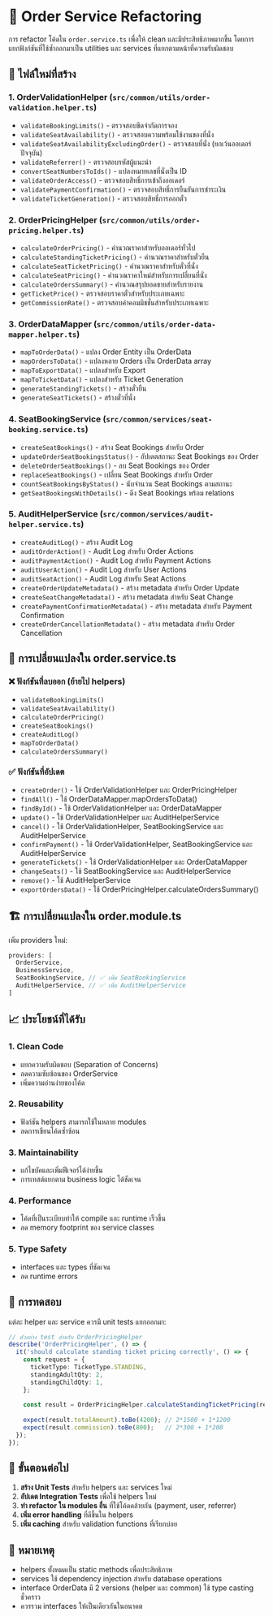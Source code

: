 # 🔄 Order Service Refactoring

การ refactor โค้ดใน `order.service.ts` เพื่อให้ clean และมีประสิทธิภาพมากขึ้น โดยการแยกฟังก์ชันที่ใช้ซ้ำออกมาเป็น utilities และ services ที่แยกตามหน้าที่ความรับผิดชอบ

## 📂 ไฟล์ใหม่ที่สร้าง

### 1. **OrderValidationHelper** (`src/common/utils/order-validation.helper.ts`)
- `validateBookingLimits()` - ตรวจสอบขีดจำกัดการจอง
- `validateSeatAvailability()` - ตรวจสอบความพร้อมใช้งานของที่นั่ง
- `validateSeatAvailabilityExcludingOrder()` - ตรวจสอบที่นั่ง (ยกเว้นออเดอร์ปัจจุบัน)
- `validateReferrer()` - ตรวจสอบรหัสผู้แนะนำ
- `convertSeatNumbersToIds()` - แปลงหมายเลขที่นั่งเป็น ID
- `validateOrderAccess()` - ตรวจสอบสิทธิ์การเข้าถึงออเดอร์
- `validatePaymentConfirmation()` - ตรวจสอบสิทธิ์การยืนยันการชำระเงิน
- `validateTicketGeneration()` - ตรวจสอบสิทธิ์การออกตั๋ว

### 2. **OrderPricingHelper** (`src/common/utils/order-pricing.helper.ts`)
- `calculateOrderPricing()` - คำนวณราคาสำหรับออเดอร์ทั่วไป
- `calculateStandingTicketPricing()` - คำนวณราคาสำหรับตั๋วยืน
- `calculateSeatTicketPricing()` - คำนวณราคาสำหรับตั๋วที่นั่ง
- `calculateSeatPricing()` - คำนวณราคาใหม่สำหรับการเปลี่ยนที่นั่ง
- `calculateOrdersSummary()` - คำนวณสรุปยอดขายสำหรับรายงาน
- `getTicketPrice()` - ตรวจสอบราคาตั๋วสำหรับประเภทเฉพาะ
- `getCommissionRate()` - ตรวจสอบค่าคอมมิชชั่นสำหรับประเภทเฉพาะ

### 3. **OrderDataMapper** (`src/common/utils/order-data-mapper.helper.ts`)
- `mapToOrderData()` - แปลง Order Entity เป็น OrderData
- `mapOrdersToData()` - แปลงหลาย Orders เป็น OrderData array
- `mapToExportData()` - แปลงสำหรับ Export
- `mapToTicketData()` - แปลงสำหรับ Ticket Generation
- `generateStandingTickets()` - สร้างตั๋วยืน
- `generateSeatTickets()` - สร้างตั๋วที่นั่ง

### 4. **SeatBookingService** (`src/common/services/seat-booking.service.ts`)
- `createSeatBookings()` - สร้าง Seat Bookings สำหรับ Order
- `updateOrderSeatBookingsStatus()` - อัปเดตสถานะ Seat Bookings ของ Order
- `deleteOrderSeatBookings()` - ลบ Seat Bookings ของ Order
- `replaceSeatBookings()` - เปลี่ยน Seat Bookings สำหรับ Order
- `countSeatBookingsByStatus()` - นับจำนวน Seat Bookings ตามสถานะ
- `getSeatBookingsWithDetails()` - ดึง Seat Bookings พร้อม relations

### 5. **AuditHelperService** (`src/common/services/audit-helper.service.ts`)
- `createAuditLog()` - สร้าง Audit Log
- `auditOrderAction()` - Audit Log สำหรับ Order Actions
- `auditPaymentAction()` - Audit Log สำหรับ Payment Actions
- `auditUserAction()` - Audit Log สำหรับ User Actions
- `auditSeatAction()` - Audit Log สำหรับ Seat Actions
- `createOrderUpdateMetadata()` - สร้าง metadata สำหรับ Order Update
- `createSeatChangeMetadata()` - สร้าง metadata สำหรับ Seat Change
- `createPaymentConfirmationMetadata()` - สร้าง metadata สำหรับ Payment Confirmation
- `createOrderCancellationMetadata()` - สร้าง metadata สำหรับ Order Cancellation

## 🔄 การเปลี่ยนแปลงใน order.service.ts

### ❌ ฟังก์ชันที่ลบออก (ย้ายไป helpers)
- `validateBookingLimits()`
- `validateSeatAvailability()`
- `calculateOrderPricing()`
- `createSeatBookings()`
- `createAuditLog()`
- `mapToOrderData()`
- `calculateOrdersSummary()`

### ✅ ฟังก์ชันที่อัปเดต
- `createOrder()` - ใช้ OrderValidationHelper และ OrderPricingHelper
- `findAll()` - ใช้ OrderDataMapper.mapOrdersToData()
- `findById()` - ใช้ OrderValidationHelper และ OrderDataMapper
- `update()` - ใช้ OrderValidationHelper และ AuditHelperService
- `cancel()` - ใช้ OrderValidationHelper, SeatBookingService และ AuditHelperService
- `confirmPayment()` - ใช้ OrderValidationHelper, SeatBookingService และ AuditHelperService
- `generateTickets()` - ใช้ OrderValidationHelper และ OrderDataMapper
- `changeSeats()` - ใช้ SeatBookingService และ AuditHelperService
- `remove()` - ใช้ AuditHelperService
- `exportOrdersData()` - ใช้ OrderPricingHelper.calculateOrdersSummary()

## 🏗️ การเปลี่ยนแปลงใน order.module.ts

เพิ่ม providers ใหม่:
```typescript
providers: [
  OrderService,
  BusinessService,
  SeatBookingService, // ✅ เพิ่ม SeatBookingService
  AuditHelperService, // ✅ เพิ่ม AuditHelperService
]
```

## 📈 ประโยชน์ที่ได้รับ

### 1. **Clean Code**
- แยกความรับผิดชอบ (Separation of Concerns)
- ลดความซับซ้อนของ OrderService
- เพิ่มความอ่านง่ายของโค้ด

### 2. **Reusability**
- ฟังก์ชัน helpers สามารถใช้ในหลาย modules
- ลดการเขียนโค้ดซ้ำซ้อน

### 3. **Maintainability**
- แก้ไขบัคและเพิ่มฟีเจอร์ได้ง่ายขึ้น
- การเทสต์แยกตาม business logic ได้ชัดเจน

### 4. **Performance**
- โค้ดที่เป็นระเบียบทำให้ compile และ runtime เร็วขึ้น
- ลด memory footprint ของ service classes

### 5. **Type Safety**
- interfaces และ types ที่ชัดเจน
- ลด runtime errors

## 🧪 การทดสอบ

แต่ละ helper และ service ควรมี unit tests แยกออกมา:

```typescript
// ตัวอย่าง test สำหรับ OrderPricingHelper
describe('OrderPricingHelper', () => {
  it('should calculate standing ticket pricing correctly', () => {
    const request = {
      ticketType: TicketType.STANDING,
      standingAdultQty: 2,
      standingChildQty: 1,
    };
    
    const result = OrderPricingHelper.calculateStandingTicketPricing(request);
    
    expect(result.totalAmount).toBe(4200); // 2*1500 + 1*1200
    expect(result.commission).toBe(800);   // 2*300 + 1*200
  });
});
```

## 🚀 ขั้นตอนต่อไป

1. **สร้าง Unit Tests** สำหรับ helpers และ services ใหม่
2. **อัปเดต Integration Tests** เพื่อใช้ helpers ใหม่
3. **ทำ refactor ใน modules อื่น** ที่ใช้โค้ดคล้ายกัน (payment, user, referrer)
4. **เพิ่ม error handling** ที่ดีขึ้นใน helpers
5. **เพิ่ม caching** สำหรับ validation functions ที่เรียกบ่อย

## 📝 หมายเหตุ

- helpers ทั้งหมดเป็น static methods เพื่อประสิทธิภาพ
- services ใช้ dependency injection สำหรับ database operations
- interface OrderData มี 2 versions (helper และ common) ใช้ type casting ชั่วคราว
- ควรรวม interfaces ให้เป็นเดียวกันในอนาคต
